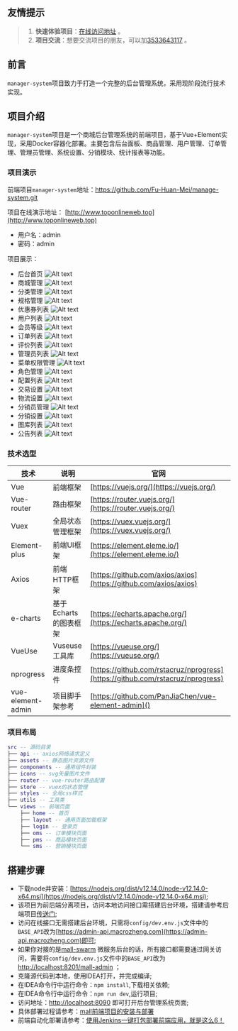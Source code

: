 ## 友情提示

> 1. **快速体验项目**：[在线访问地址](http://www.toponlineweb.top) 。
> 2. **项目交流**：想要交流项目的朋友，可以加[3533643117](#QQ号) 。
> 
## 前言

`manager-system`项目致力于打造一个完整的后台管理系统，采用现阶段流行技术实现。

## 项目介绍

`manager-system`项目是一个商城后台管理系统的前端项目，基于Vue+Element实现，采用Docker容器化部署。主要包含后台面板、商品管理、用户管理、订单管理、管理员管理、系统设置、分销模块、统计报表等功能。

### 项目演示

前端项目`manager-system`地址：https://github.com/Fu-Huan-Mei/manage-system.git

项目在线演示地址： [http://www.toponlineweb.top](http://www.toponlineweb.top)  
- 用户名：admin
- 密码：admin

项目展示：
- 后台首页
![Alt text](image-2.png)
- 商城管理
![Alt text](image-3.png)
- 分类管理
![Alt text](image-5.png)
- 规格管理
![Alt text](image-6.png)
- 优惠券列表
![Alt text](image-7.png)
- 用户列表
![Alt text](image-8.png)
- 会员等级
![Alt text](image-9.png)
- 订单列表
![Alt text](image-10.png) 
- 评价列表
![Alt text](image-11.png)
- 管理员列表
![Alt text](image-12.png)
- 菜单权限管理
![Alt text](image-13.png)
- 角色管理
![Alt text](image-14.png)
- 配置列表
![Alt text](image-15.png)
- 交易设置
![Alt text](image-16.png)
- 物流设置
![Alt text](image-17.png) 
- 分销员管理
![Alt text](image-18.png) 
- 分销设置
![Alt text](image-19.png) 
- 图库列表
![Alt text](image-20.png)
- 公告列表
![Alt text](image-21.png)

### 技术选型

| 技术              | 说明                  | 官网                                                         |
| ----------------- | --------------------- | ------------------------------------------------------------ |
| Vue               | 前端框架              | [https://vuejs.org/](https://vuejs.org/)                     |
| Vue-router        | 路由框架              | [https://router.vuejs.org/](https://router.vuejs.org/)       |
| Vuex              | 全局状态管理框架      | [https://vuex.vuejs.org/](https://vuex.vuejs.org/)           |
| Element-plus      | 前端UI框架            | [https://element.eleme.io/](https://element.eleme.io/)       |
| Axios             | 前端HTTP框架          | [https://github.com/axios/axios](https://github.com/axios/axios) |
| e-charts          | 基于Echarts的图表框架 | [https://echarts.apache.org/](https://echarts.apache.org/)         |
|VueUse             |Vuseuse工具库          | [https://vueuse.org/](https://vueuse.org/) |
| nprogress         | 进度条控件            | [https://github.com/rstacruz/nprogress](https://github.com/rstacruz/nprogress) |
| vue-element-admin | 项目脚手架参考        | [https://github.com/PanJiaChen/vue-element-admin]() |

### 项目布局

``` lua
src -- 源码目录
├── api -- axios网络请求定义
├── assets -- 静态图片资源文件
├── components -- 通用组件封装
├── icons -- svg矢量图片文件
├── router -- vue-router路由配置
├── store -- vuex的状态管理
├── styles -- 全局css样式
├── utils -- 工具类
└── views -- 前端页面
    ├── home -- 首页
    ├── layout -- 通用页面加载框架
    ├── login -- 登录页
    ├── oms -- 订单模块页面
    ├── pms -- 商品模块页面
    └── sms -- 营销模块页面
```

## 搭建步骤
- 下载node并安装：[https://nodejs.org/dist/v12.14.0/node-v12.14.0-x64.msi](https://nodejs.org/dist/v12.14.0/node-v12.14.0-x64.msi);
- 该项目为前后端分离项目，访问本地访问接口需搭建后台环境，搭建请参考后端项目[传送门](https://github.com/macrozheng/mall);
- 访问在线接口无需搭建后台环境，只需将`config/dev.env.js`文件中的`BASE_API`改为[https://admin-api.macrozheng.com](https://admin-api.macrozheng.com)即可;
- 如果你对接的是[mall-swarm](https://github.com/macrozheng/mall-swarm) 微服务后台的话，所有接口都需要通过网关访问，需要将`config/dev.env.js`文件中的`BASE_API`改为[http://localhost:8201/mall-admin](http://localhost:8201/mall-admin) ；
- 克隆源代码到本地，使用IDEA打开，并完成编译;
- 在IDEA命令行中运行命令：`npm install`,下载相关依赖;
- 在IDEA命令行中运行命令：`npm run dev`,运行项目;
- 访问地址：[http://localhost:8090](http://localhost:8090) 即可打开后台管理系统页面;
- 具体部署过程请参考：[mall前端项目的安装与部署](https://www.macrozheng.com/mall/deploy/mall_deploy_web.html)
- 前端自动化部署请参考：[使用Jenkins一键打包部署前端应用，就是这么6！](https://www.macrozheng.com/mall/reference/jenkins_vue.html)

